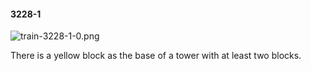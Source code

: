 #### 3228-1
![train-3228-1-0.png](https://github.com/lil-lab/nlvr/raw/master/nlvr/train/images/45/train-3228-1-0.png "train-3228-1-0.png")

There is a yellow block as the base of a tower with at least two blocks.